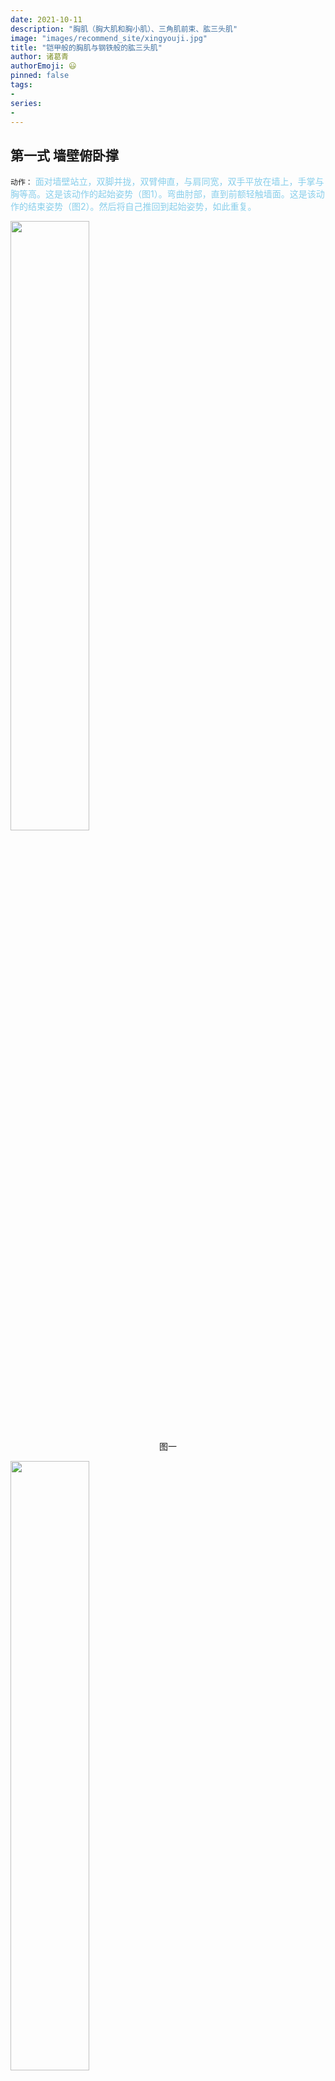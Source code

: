 ```yaml
---
date: 2021-10-11
description: "胸肌（胸大肌和胸小肌）、三角肌前束、肱三头肌"
image: "images/recommend_site/xingyouji.jpg"
title: "铠甲般的胸肌与钢铁般的肱三头肌"
author: 诸葛青
authorEmoji: 😃
pinned: false
tags:
- 
series:
-
---
```


## 第一式 墙壁俯卧撑

``动作：``  <font color=SkyBlue>面对墙壁站立，双脚并拢，双臂伸直，与肩同宽，双手平放在墙上，手掌与胸等高。这是该动作的起始姿势（图1）。弯曲肘部，直到前额轻触墙面。这是该动作的结束姿势（图2）。然后将自己推回到起始姿势，如此重复。</font>

<img src="/images/exercise/1_1.png" width="50%" height="50%">
<center>图一</center>

<font color=GreenYellow>  </font>
<font color=GreenYellow>  </font>
<font color=GreenYellow>  </font>


<img src="/images/exercise/1_2.png" width="50%" height="50%">
<center>图2</center>

``解析:``
<font color=SkyBlue>俯卧撑动作共有十式，墙壁俯卧撑只是第一式。既然是第一式，也就最容易的，毫无疑问普通人都能做。墙壁俯卧撑也是第一个有治疗效果的练习。刚受伤、做过手术或身体正处于恢复期的人若想加快恢复速度、尽快拥有强健的体魄，可以选择这个动作。肘、腕、肩（尤其是柔弱的肩袖）极易出现慢性或急性损伤，这项练习能够轻柔地刺激这些部位，并改善血液循环。不熟悉徒手体操的初学者应该以较轻柔的动作开始训练，然后逐步提高自己的运动技巧，循序渐进地增强自己的运动能力。我建议就从这个练习动作开始。
</font>

``训练目标：``
<font color=SkyBlue>
初级标准：1组，10次
中级标准：2组，各25次
升级标准：3组，各50次
</font>

``稳扎稳打：``
<font color=SkyBlue>只要身体没有残疾、没有严重的伤病或疾病，一般人应该都能完成这个动作。如果你刚好处于伤病或手术的恢复期，那么这个动作就是很好的“测试”，能让你了解自己的身体在恢复期的弱点。
</font>

## 第二式 上斜俯卧撑

``动作：`` <font color=SkyBlue>做这个动作需要借助一个稳固的物体，高度大约是你身高的一半（大概到臀部位置）。桌子、高一些的椅子、工作台、厨房操作台、矮墙、结实的栅栏都是不错的选择。大多数监狱牢房里的洗漱台高度就正好，不过你得保证它足够结实。双脚并拢，身体成一条直线，然后前倾上身，双臂伸直，双手抓住所选物体，与肩同宽。这是该动作的起始姿势（图3）。弯曲肘部，放低身体，直到胸部轻触物体顶部。如果你选择的物体高度合适，那么此时你的身体与地面的夹角约为45°（图4）。暂停一会，然后将自己推回到起始姿势，如此重复。</font>

<img src="/images/exercise/1_3.png" width="50%" height="50%">
<center>图3　双脚并拢，身体成一条直线，然后前倾上身，双臂伸直，双手抓住所选物体，与肩同宽</center>

<font color=GreenYellow>  </font>
<font color=GreenYellow>  </font>
<font color=GreenYellow>  </font>

<img src="/images/exercise/1_4.png" width="50%" height="50%">

<center>图4　弯曲肘部，放低身体，直到胸部轻触物体顶部</center>

``解析：``
<font color=SkyBlue>
这个动作的难度比第一式（墙壁俯卧撑）高，因为你将自己推回到起始姿势时，身体与地面的夹角更小，这意味着你的上肢肌肉要承受更大的重量。上斜俯卧撑比标准俯卧撑（第五式）容易，对大多数人来说，这个动作对肌肉的要求并不太高，而且它能帮助初学者平稳进步，对康复期的健身者也非常有帮助。
</font>

``训练目标：``
<font color=SkyBlue>
初级标准：1组，10次
中级标准：2组，各20次
升级标准：3组，各40次

</font>

``稳扎稳打：``
<font color=SkyBlue>达动作的最低点时，你的身体与地面的夹角约为45°。初学者如果达不到这么高的水平，那就降低难度（加大倾斜角度，也就是让身体更接近直立）——只要选择高度高于你身体中间点的物体即可。然后，再逐渐减小角度，直到可以轻而易举地完成倾斜45°的上斜俯卧撑。如果你还想尝试更小的角度，可以利用台阶做此动作——随着能力的提高，你可以逐渐降低支撑物的高度。</font>

## 第三式 膝盖俯卧撑

``动作``:
<font color=SkyBlue>
双脚并拢，双膝着地。双臂伸直，与肩同宽。双手在胸部的正下方，两个手掌平放在地面上。脚踝搭在一起，大腿与上身及头部成一条直线，不要撅屁股或者塌腰。这是该动作的起始姿势（图5）。然后以膝盖为支点，弯曲肘部，直到胸部与地面仅一拳之隔（图6）。暂停一下，然后将自己推回到起始姿势，如此重复。
</font>
<img src="/images/exercise/1_5.png" width="50%" height="50%">

<center>图5　双脚并拢，双膝着地。双臂伸直，两个手掌平放在地面上</center>


<img src="/images/exercise/1_6.png" width="50%" height="50%">

<center>图6　以膝盖为支点，弯曲肘部，直到胸部与地面仅一拳之隔。</center>
<font color=MediumTurquoise></font>

``解析：``
<font color=SkyBlue>膝盖俯卧撑是俯卧撑系列的第三式，是初学者要掌握的重要动作。它是在地面上做的俯卧撑中最容易的一个，起着承前启后的作用——此前的俯卧撑都是站立完成的，后面的俯卧撑全是地面动作，而且难度更高。女士们经常会做膝盖俯卧撑，因为她们的上肢力量相对较弱，不易完成标准俯卧撑，不过这个动作对男士也大有好处。对那些超重或身材走形的人来说，膝盖俯卧撑是不错的起点。因为采用这样的姿势推起上半身相对容易，所以在开始做更难的俯卧撑之前，膝盖俯卧撑是绝佳的热身练习</font>

``训练目标：``
<font color=SkyBlue>
初级标准：1组，10次
中级标准：2组，各15次
升级标准：3组，各30次
</font>

``稳扎稳打``
<font color=SkyBlue>
如果你不能完成标准的膝盖俯卧撑，可以减小动作幅度——不要降低到离地面一拳的距离，而是把动作幅度缩短到你能舒服地完成的程度，同时增加次数（约20次）。你要不断练习（保持高反复次数），逐渐增加动作深度，直至可以完成标准的膝盖俯卧撑
</font>

## 第四式　半俯卧撑

``动作：``
<font color=SkyBlue>
跪在地板上，双手撑地，双腿向后蹬直。双手与肩同宽，并处于上胸部的正下方。双腿双脚并拢，锁紧身体，使上身、髋部和双腿成一条直线。先伸直手臂，然后降低身体到大约一半臂长的高度，或者直到肘部弯成直角。控制下降高度的绝佳方式就是使用篮球或橄榄球——将球放在髋部下方。这是该动作的起始姿势（图7）。接下来，弯曲肘部，直到髋部与球轻轻接触（图8）。对大多数人
</font>

<img src="/images/exercise/1_7.png" width="50%" height="50%">
<center>图7　控制下降高度的绝佳方式就是使用篮球或橄榄球——将球放在髋部下方</center>

<font color=GreenYellow>  </font>
<font color=GreenYellow>  </font>
<font color=GreenYellow>  </font>

<img src="/images/exercise/1_8.png" width="50%" height="50%">

<center>图8　弯曲肘部，直到髋部与球轻轻接触</center>



``解析：``
<font color=SkyBlue>半俯卧撑非常重要，要熟练掌握。很多人做俯卧撑的方法都不正确——撅屁股或者塌腰，这是因为他们的腰部肌肉和脊椎肌肉不发达。这个动作可以锻炼你的腰部肌肉和脊椎肌肉，从而能够锁定髋部，使身体成一条直线。</font>

``训练目标：``
<font color=SkyBlue>
初级标准：1组，8次
中级标准：2组，各12次
升级标准：2组，各25次
</font>

``稳扎稳打：``
<font color=SkyBlue>
如果你做不了半俯卧撑，可以减小动作幅度。如果你选用的是篮球，那就将其放在膝盖下，而不是髋部下方。伸直手臂，然后慢慢降低身体，直到膝盖与球接触，这相当于四分之一俯卧撑。如果你能做10次以上四分之一俯卧撑，那就可以把篮球向上移一点儿，就这样逐步移动篮球，直到其位于髋部下方为止。
</font>

## 第五式　标准俯卧撑

``动作：``
<font color=SkyBlue>跪在地板上，双手撑地，双腿向后蹬直。双腿双脚并拢，双手与肩同宽，并处于上胸部的正下方。双臂伸直，臀部与脊椎成一条直线。这是该动作的起始姿势（图9）。接着，弯曲肘部，直至胸部与地面仅一拳之隔。监狱里进行俯卧撑比赛时，计数者会握拳，让小拇指一侧紧贴地面，这样只需数参赛者胸部接触自己大拇指的次数即可。若你是单独锻炼，又想控制动作幅度，并想让身体与地面保持正确距离，可以在胸部正下方放一个棒球或网球（图10）。你在做动作的过程中，待胸部碰到球后暂停一下，然后回到起始姿势。</font>

<img src="/images/exercise/1_9.png" width="50%" height="50%">
<center>图9　在胸部正下方放一个棒球或网球</center>

<font color=GreenYellow>  </font>
<font color=GreenYellow>  </font>
<font color=GreenYellow>  </font>

<img src="/images/exercise/1_10.png" width="50%" height="50%">

<center>图10　胸部碰到球后暂停一下，然后回到起始姿势</center>

``解析：``
<font color=SkyBlue>这就是“经典”俯卧撑。大多数人在体育课上学到的就是这个动作。说到俯卧撑，大多数人脑海中浮现的也是这个动作。标准俯卧撑是极好的上身练习动作，可以锻炼我们的手臂、胸部和上肢带肌，而且效果明显。然而无论如何，标准俯卧撑的难度并不是最高的，它在十式中只排第五。</font>

``训练目标：``
<font color=SkyBlue>初级标准：1组，5次
中级标准：2组，各10次
升级标准：2组，各20次
</font>

``稳扎稳打：``
<font color=SkyBlue>
你可能感到费解，很多看上去很健硕的家伙都不能正确地完成标准俯卧撑。如果你也一样，那还是找个篮球做半俯卧撑吧！如果你已能很好地完成第四式——当球放在髋部下面时，你能重复此动作25次，那么每次训练时你可以把球向前移动几厘米，在次数保持不变的情况下继续练习。当你的下颚能碰到球时，你再尝试做标准俯卧撑
</font>

## 第六式　窄距俯卧撑

``动作：``
<font color=SkyBlue>窄距俯卧撑的起始姿势与标准俯卧撑基本相同（见第五式），只不过需要双手相触——无需重叠，也不需要让双手的拇指与食指构成一个“钻石”，只要两个食指指尖相触就可以了。从手臂伸直的起始姿势开始（图11），慢慢放低身体，直到胸部轻触手背（图12）。暂停一下，然后将自己推回到起始姿势。
</font>

<img src="/images/exercise/1_11.png" width="50%" height="50%">
<center>图11　两个食指指尖相触就可以了</center>

<font color=GreenYellow>  </font>
<font color=GreenYellow>  </font>
<font color=GreenYellow>  </font>

<img src="/images/exercise/1_12.png" width="50%" height="50%">

<center>图12　慢慢放低身体，直到胸部轻触手背</center>


``解析：``
<font color=SkyBlue>窄距俯卧撑很古老，它在俯卧撑十式中至关重要，但人们通常更喜欢弹震式俯卧撑或下斜俯卧撑这些花哨的动作，而忽略窄距俯卧撑。这简直是悲剧，因为窄距俯卧撑在攻克单臂俯卧撑之旅中必不可少。大多数人做单臂俯卧撑都会感到吃力，他们会发现很难在身体降到最低点之后再把自己推起来。这是因为此时肘部的弯曲程度最大，而肘部的弯曲角度超过直角时胳膊就很难使上力气。做窄距俯卧撑时，由于双手的特殊位置，当你的身体降到最低点时，肘部的弯曲度比做标准俯卧撑时的更大。这个动作可以锻炼三头肌，并且强化你的肘部与腕部的肌腱。因此，能舒服地做窄距俯卧撑的人在终于要挑战单臂俯卧撑的时候，会更从容一些。</font>

``训练目标：``
<font color=SkyBlue>
初级标准：1组，5次
中级标准：2组，各10次
升级标准：2组，各20次
</font>

``稳扎稳打：``
<font color=SkyBlue>
如果你做不了双手相触的窄距俯卧撑（如上所述），可以继续做标准俯卧撑，在次数不变的前提下，让双手逐渐靠近，每次靠近几厘米。
</font>


## 第七式　偏重俯卧撑
``动作：``
<font color=SkyBlue>
双脚并拢，双腿、髋部、上身成一条直线。双臂伸直，双手撑地，并处于上胸部的正下方。一只手稳固地支撑身体，另一只手撑在篮球上，这是该动作的起始姿势（图13）。找到平衡之后，尽力将身体的重量均匀地分摊在两只手上。这样做虽然不容易，但一定要坚持。接下来，弯曲肘部，慢慢降低身体，直到胸部轻触撑在篮球上的那只手（图14）。暂停一下，然后将自己推回到起始姿势。</font>

<img src="/images/exercise/1_13.png" width="50%" height="50%">
<center>图13　一只手稳固地支撑身体，另一只手撑在篮球上</center>

<font color=GreenYellow>  </font>
<font color=GreenYellow>  </font>
<font color=GreenYellow>  </font>

<img src="/images/exercise/1_14.png" width="50%" height="50%">

<center>图14　弯曲肘部，慢慢降低身体，直到胸部轻触撑在篮球上的那只手</center>

``解析：``
<font color=SkyBlue>这是第一个高级俯卧撑动作，它能够帮助健身者适应由双手俯卧撑向单臂俯卧撑的过渡。你也可以选用一个固定的物体（如砖块），而不用篮球，不过篮球是最好的选择。控制篮球的同时可以锻炼你的肩袖，这有助于你完成难度更高的动作。你还可以选用足球，但篮球还是首选，因为篮球表面粗糙更容易抓握。</font>

``训练目标：``

<font color=SkyBlue>初级标准：1组，5次（每侧）
中级标准：2组，各10次（每侧）
升级标准：2组，各20次（每侧）
</font>

``稳扎稳打：``
<font color=SkyBlue>能正确地完成窄距俯卧撑的人都可以信心十足地尝试这个动作。如果刚开始你觉得有些困难，那是因为你的协调性不好，而不是力量不足。你可以用固定的物体，而不用会滚来滚去的篮球。砖块是个不错的选择，等你可以在一块砖上重复此动作20次之后，你就可以尝试将两块砖摞起来做这个动作。在你可以在三块垒起的砖上重复此动作20次之后，你就可以尝试用篮球练习了</font>


## 第八式　单臂半俯卧撑

``动作：``
<font color=SkyBlue>
摆出半俯卧撑最高点时的姿势，即将篮球放在髋部下方（见第四式）。将一只手撑在胸部下方的地面上，手臂伸直，另一只手背在身后。这是该动作的起始姿势（图15）。接着弯曲肘部，直到髋部轻触篮球。这是该动作的最低点（图16）。暂停一下，然后将自己推回到起始姿势。如果你的肱三头肌不够发达，那做该动作时上身很容易发生扭曲。坚持住，整个身体保持一条直线，做所有俯卧撑都应如此。</font>

<img src="/images/exercise/1_15.png" width="50%" height="50%">
<center>图15　将一只手撑在胸部下方的地面上，手臂伸直，另一只手背在身后</center>

<font color=GreenYellow>  </font>
<font color=GreenYellow>  </font>
<font color=GreenYellow>  </font>

<img src="/images/exercise/1_16.png" width="50%" height="50%">

<center>图16　弯曲肘部，直到髋部轻触篮球</center>

``解析：``
<font color=SkyBlue>
单臂半俯卧撑是俯卧撑系列的第八式。通过这个练习，训练者可以逐步从双侧练习转为单侧练习。该动作可以提高你的平衡能力，而这对做单臂俯卧撑极其重要。因为只靠单臂发力，所以这个动作也会让手部、腕部和肩部关节为之后的动作做好准备。单臂半俯卧撑在这个系列中不可或缺，你必须掌握。不过由于肘关节只是部分弯曲，所以对一次完整的俯卧撑训练来说，只做这样的练习是不够的。你需要再做一些肘部弯曲角度小于90°的练习来补充，比如在之后加上窄距俯卧撑或偏重俯卧撑。
</font>

``训练目标：``
<font color=SkyBlue>
初级标准：1组，5次（每侧）
中级标准：2组，各10次（每侧）
升级标准：2组，各20次（每侧）</font>

``稳扎稳打：``
<font color=SkyBlue>如果做不了单臂半俯卧撑，你可以把篮球放在膝下，做四分之一单臂俯卧撑。练习一段时间之后，就一点点向前移动篮球，加大动作幅度。</font>

## 第九式　杠杆俯卧撑

``动作：``
<font color=SkyBlue>摆出做俯卧撑的姿势，身体成一条直线，一只手撑在胸部正下方的地面上，另一只手放在身体外侧的篮球上，靠双脚和撑在地上的那只手支撑身体。双臂伸直，放在球上的手要尽量向远处伸。这是该动作的起始姿势（图17）。要有控制地慢慢放低身体，直到胸部与地面只有一拳之隔。如果你是独自锻炼，可以像做标准俯卧撑那样，借助棒球或网球控制动作幅度。放低身体时手会顺势把篮球推到远离身体的位置（图18）。身体降至最低点时，暂停一下，然后将自己推回到起始姿势。</font>

<img src="/images/exercise/1_17.png" width="50%" height="50%">
<center>图17　一只手撑在胸部正下方的地面上，另一只手放在身体外侧的篮球上</center>

<font color=GreenYellow>  </font>
<font color=GreenYellow>  </font>
<font color=GreenYellow>  </font>

<img src="/images/exercise/1_18.png" width="50%" height="50%">

<center>图18　要有控制地慢慢放低身体，直到胸部与地板只有一拳之隔</center>

``解析：``
<font color=SkyBlue>标准杠杆俯卧撑的难度与单臂俯卧撑相差无几，这也正是杠杆俯卧撑在俯卧撑十式中排在第九的原因。你会发现，撑在篮球上的那只手臂几乎帮不上什么忙，这就迫使支撑身体的手臂必须使出全力。如果你还没强大到足以在做单臂俯卧撑时把自己撑起，那你可以先练习杠杆俯卧撑。</font>

``训练目标：``
<font color=SkyBlue>
初级标准：1组，5次（每侧）
中级标准：2组，各10次（每侧）
升级标准：2组，各20次（每侧）</font>

``稳扎稳打：``
<font color=SkyBlue>由于杠杆原理，撑在篮球上的那只手臂如果完全伸直的话就很难用力。你可以让这只手臂的肘部稍稍弯曲，从而让篮球离你的身体近一点儿，这样做杠杆俯卧撑会容易一些。不过不要太过，要是你把篮球放在身体正下方，那这个动作就变成了第七式——偏重俯卧撑。随着你越来越强壮，你可以逐渐让球远离身体，直到可以将手臂伸直做标准的杠杆俯卧撑</font>

## 最终式 单臂俯卧撑

``动作：``
<font color=SkyBlue>跪在地板上，一只手撑在你前方的地面上。双腿向后蹬直，用脚趾支撑身体。脊柱与髋部成一条直线，支撑身体的手臂在胸部下方伸直——不要在身体侧面或是靠前的位置。稳定之后，把不起支撑作用的那只手背在身后。这是该动作的起始姿势（图19）。弯曲肘部，有控制地放低身体，直到下巴与地面大约有一拳之隔（图20）。在动作的最低点暂停一下，然后将自己推回到起始姿势。</font>

<img src="/images/exercise/1_19.png" width="50%" height="50%">
<center>图19　脊柱与髋部成一条直线，支撑身体的手臂在胸部下方伸直。</center>

<font color=GreenYellow>  </font>
<font color=GreenYellow>  </font>
<font color=GreenYellow>  </font>

<img src="/images/exercise/1_20.png" width="50%" height="50%">

<center>图20　弯曲肘部，有控制地放低身体，直到下巴与地面大约有一拳之隔。</center>

``解析：``
<font color=SkyBlue>姿势正确的单臂俯卧撑是检验胸部与肘部力量的黄金标准，而且能够让人一见难忘。许多健身者都声称自己能做单臂俯卧撑，但你千万不要被他们蒙骗。当你让他们动真格的时候，你就会发现，他们所谓的单臂俯卧撑就是个笑话：双腿朝两边分开，上身丑陋地扭曲——这是为了更容易做动作，然后他们会用摇摇摆摆、虚弱无力的胳膊猛地将自己推起，而且他们只能完成少数几次反复。毫无疑问，真正能做单臂俯卧撑的人可谓是危险的稀有动物，你要对自己有点儿信心，相信自己也能跻身其间。</font>

``训练目标：``

<font color=SkyBlue>
初级标准：1组，5次（每侧）
中级标准：2组，各10次（每侧）
精英标准：1组，100次（每侧）
</font>

``稳扎稳打：``

<font color=SkyBlue>如果你已经攻克了杠杆俯卧撑，那么单臂俯卧撑对你而言就不是特别恐怖了。但是，如果你还不能标准地完成5次单臂俯卧撑，那么你还是回到第九式，确保自己可以标准地完成20次杠杆俯卧撑。如果你能做到这一点，但做单臂俯卧撑还是有问题，那么请你继续练习杠杆俯卧撑，直到你可以完成30次反复，然后再挑战单臂俯卧撑。</font>

## 总结

<img src="/images/exercise/1_sum0.png" width="50%" height="50%">
<img src="/images/exercise/1_sum1.png" width="50%" height="50%">
